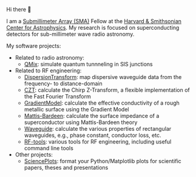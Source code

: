 Hi there 👋

I am a [Submillimeter Array (SMA)](https://www.cfa.harvard.edu/sma/) Fellow at the [Harvard & Smithsonian Center for Astrophysics](https://www.cfa.harvard.edu/). My research is focused on superconducting detectors for sub-millimeter wave radio astronomy.

My software projects:

- Related to radio astronomy:
    - [QMix](https://github.com/garrettj403/QMix): simulate quantum tunnneling in SIS junctions
- Related to RF engineering:
    - [DispersionTransform](https://github.com/garrettj403/DispersionTransform): map dispersive waveguide data from the frequency- to distance-domain
    - [CZT](https://github.com/garrettj403/CZT): calculate the Chirp Z-Transform, a flexible implementation of the Fast Fourier Transform
    - [GradientModel](https://github.com/garrettj403/GradientModel): calculate the effective conductivity of a rough metallic surface using the Gradient Model
    - [Mattis-Bardeen](https://github.com/garrettj403/Mattis-Bardeen): calculate the surface impedance of a superconductor using Mattis-Bardeen theory
    - [Waveguide](https://github.com/garrettj403/Waveguide): calculate the various properties of rectangular waveguides, e.g., phase constant, conductor loss, etc.
    - [RF-tools](https://github.com/garrettj403/RF-tools): various tools for RF engineering, including useful command line tools
- Other projects:
    - [SciencePlots](https://github.com/garrettj403/SciencePlots): format your Python/Matplotlib plots for scientific papers, theses and presentations
